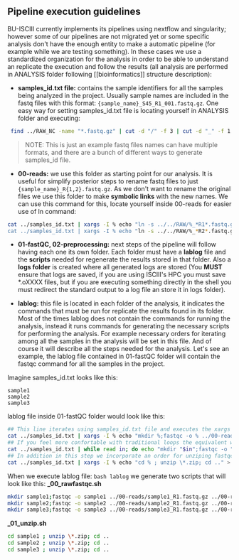 ## Pipeline execution guidelines
BU-ISCIII currently implements its pipelines using nextflow and singularity; however some of our pipelines are not migrated yet or some specific analysis don't have the enough entity to make a automatic pipeline (for example while we are testing something). 
In these cases we use a standardized organization for the analysis in order to be able to understand an replicate the execution and follow the results (all analysis are performed in ANALYSIS folder following [[bioinformatics]] structure description):

   - **samples_id.txt file:** contains the sample identifiers for all the samples being analyzed in the project. Usually sample names are included in the fastq files with this format: ```{sample_name}_S45_R1_001.fastq.gz```. One easy way for setting samples_id.txt file is locating yourself in ANALYSIS folder and executing:
```Bash
 find ../RAW_NC -name "*.fastq.gz" | cut -d "/" -f 3 | cut -d "_" -f 1 | sort -u > samples_id.txt
```
> NOTE: This is just an example fastq files names can have multiple formats, and there are a bunch of different ways to generate samples_id file.

   - **00-reads:** we use this folder as starting point for our analysis. It is useful for simplify posterior steps to rename fastq files to just ```{sample_name}_R{1,2}.fastq.gz```. As we don't want to rename the original files we use this folder to make **symbolic links** with the new names. We can use this command for this, locate yourself inside 00-reads for easier use of ln command:
```Bash
cat ../samples_id.txt | xargs -I % echo "ln -s ../../RAW/%_*R1*.fastq.gz" %_R1.fastq.gz" | bash
cat ../samples_id.txt | xargs -I % echo "ln -s ../../RAW/%_*R2*.fastq.gz" %_R2.fastq.gz" | bash
```
   - **01-fastQC, 02-preprocessing:** next steps of the pipeline will follow having each one its own folder. Each folder must have a **lablog** file and the **scripts** needed for regenerate the results stored in that folder. Also a **logs folder** is created where all generated logs are stored (You **MUST** ensure that logs are saved, if you are using ISCIII's HPC you must save *.oXXXX files, but if you are executing something directly in the shell you must redirect the standard output to a log file an store it in logs folder).

   - **lablog:** this file is located in each folder of the analysis, it indicates the commands that must be run for replicate the results found in its folder. Most of the times lablog does not contain the commands for running the analysis, instead it runs commands for generating the necessary scripts for performing the analysis. For example necessary orders for iterating among all the samples in the analysis will be set in this file. And of course it will describe all the steps needed for the analysis. Let's see an example, the lablog file contained in 01-fastQC folder will contain the fastqc command for all the samples in the project.

Imagine samples_id.txt looks like this:

```
sample1
sample2
sample3
```
lablog file inside 01-fastQC folder would look like this:

```Bash
## This line iterates using samples_id.txt file and executes the xargs part one time per line in the samples_id.txt file. In each iteration "%" works as a variable that contains each value in each line (sample1, sample2,...)
cat ../samples_id.txt | xargs -I % echo "mkdir %;fastqc -o % ../00-reads/%_R1.fastq.gz ../00-reads/%_R2.fastq.gz" >> _00_rawfastqc.sh
## If you feel more confortable with traditional loops the equivalent way using while would be:
cat ../samples_id.txt | while read in; do echo "mkdir "$in";fastqc -o "$in" ../00-reads/"$in"_R1.fastq.gz ../00-reads/"$in"_R2.fastq.gz"; done >> _00_rawfastqc.sh
## In addition in this step we incorporate an order for unziping fastqc results. Same as above we iterate though samples id and we will create 3 unzip commands one for each sample.
cat ../samples_id.txt | xargs -I % echo "cd % ; unzip \*.zip; cd .." > _01_unzip.sh
```
When we execute lablog file: ```bash lablog``` we generate two scripts that will look like this:
**_00_rawfastqc.sh**

```Bash
mkdir sample1;fastqc -o sample1 ../00-reads/sample1_R1.fastq.gz ../00-reads/sample1_R2.fastq.gz
mkdir sample2;fastqc -o sample2 ../00-reads/sample2_R1.fastq.gz ../00-reads/sample2_R2.fastq.gz
mkdir sample3;fastqc -o sample3 ../00-reads/sample3_R1.fastq.gz ../00-reads/sample3_R2.fastq.gz
```
**_01_unzip.sh**

```Bash
cd sample1 ; unzip \*.zip; cd ..
cd sample2 ; unzip \*.zip; cd ..
cd sample3 ; unzip \*.zip; cd ..
```